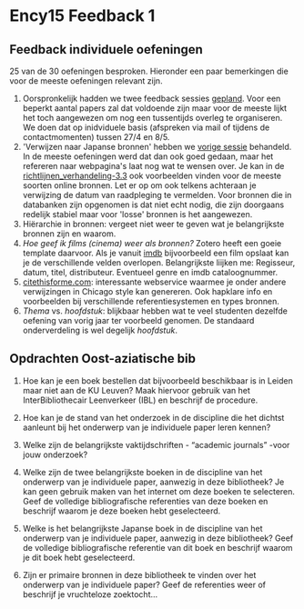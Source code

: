 Ency15 Feedback 1
=================

## Feedback individuele oefeningen

25 van de 30 oefeningen besproken. Hieronder een paar bemerkingen die voor de meeste oefeningen relevant zijn.

1. Oorspronkelijk hadden we twee feedback sessies [gepland](./README.md). Voor een beperkt aantal papers zal dat voldoende zijn maar voor de meeste lijkt het toch aangewezen om nog een tussentijds overleg te organiseren. We doen dat op inidviduele basis (afspreken via mail of tijdens de contactmomenten) tussen 27/4 en 8/5. 
2. 'Verwijzen naar Japanse bronnen' hebben we [vorige sessie](./ency15-7_citation.md) behandeld. In de meeste oefeningen werd dat dan ook goed gedaan, maar het refereren naar webpagina's laat nog wat te wensen over. Je kan in de [richtlijnen_verhandeling-3.3](../docs/richtlijnen_verhandeling-3.3.pdf) ook voorbeelden vinden voor de meeste soorten online bronnen. Let er op om ook telkens achteraan je verwijzing de datum van raadpleging te vermelden. Voor bronnen die in databanken zijn opgenomen is dat niet echt nodig, die zijn doorgaans redelijk stabiel maar voor 'losse' bronnen is het aangewezen.
3. Hiërarchie in bronnen: vergeet niet weer te geven wat je belangrijkste bronnen zijn en waarom. 
4. _Hoe geef ik films (cinema) weer als bronnen?_ Zotero heeft een goeie template daarvoor. Als je vanuit [imdb](http://www.imdb.com/title/tt1809398/?ref_=nv_sr_1) bijvoorbeeld een film opslaat kan je de verschillende velden overlopen. Belangrijkste liijken me: Regisseur, datum, titel, distributeur. Eventueel genre en imdb cataloognummer.
5. [citethisforme.com](https://www.citethisforme.com/): interessante webservice waarmee je onder andere verwijzingen in Chicago style kan genereren. Ook hapklare info en voorbeelden bij verschillende referentiesystemen en types bronnen. 
6. _Thema_ vs. _hoofdstuk_: blijkbaar hebben wat te veel studenten dezelfde oefening van vorig jaar ter voorbeeld genomen. De standaard onderverdeling is wel degelijk _hoofdstuk_.


## Opdrachten Oost-aziatische bib

1. Hoe kan je een boek bestellen dat bijvoorbeeld beschikbaar is in Leiden maar niet aan de KU Leuven? Maak hiervoor gebruik van het InterBibliothecair Leenverkeer (IBL) en beschrijf de procedure.

2. Hoe kan je de stand van het onderzoek in de discipline die het dichtst aanleunt bij het onderwerp van je individuele paper leren kennen? 

3. Welke zijn de belangrijkste vaktijdschriften - “academic journals” -voor jouw onderzoek?

4. Welke zijn de twee belangrijkste boeken in de discipline van het onderwerp van je individuele paper, aanwezig in deze bibliotheek? Je kan geen gebruik maken van het internet om deze boeken te selecteren. Geef de volledige bibliografische referenties van deze boeken en beschrijf waarom je deze boeken hebt geselecteerd.

5. Welke is het belangrijkste Japanse boek in de discipline van het onderwerp van je individuele paper, aanwezig in deze bibliotheek? Geef de volledige bibliografische referentie van dit boek en beschrijf waarom je dit boek hebt geselecteerd.

6. Zijn er primaire bronnen in deze bibliotheek te vinden over het onderwerp van je individuele paper? Geef de referenties weer of beschrijf je vruchteloze zoektocht…


